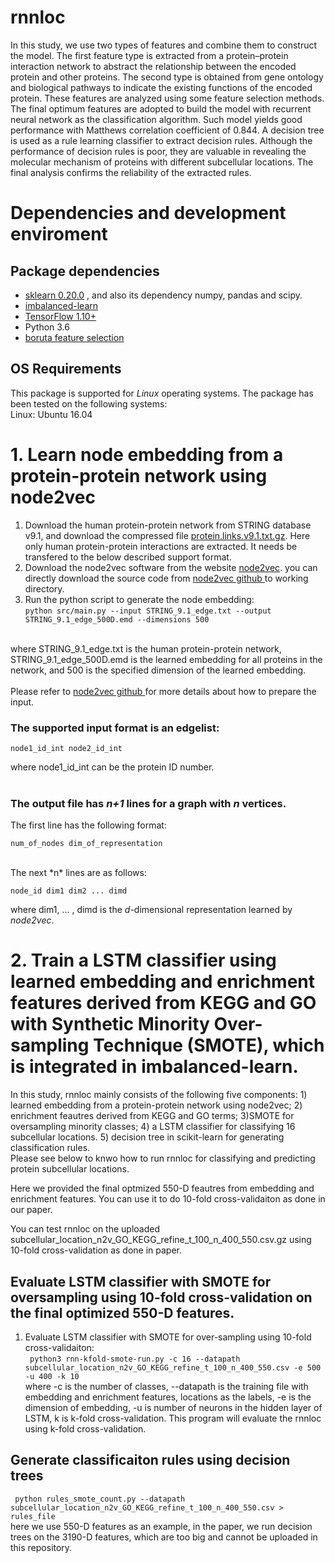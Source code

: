 # rnnloc
In this study, we use two types of features and combine them to construct the model. The first feature type is extracted from a protein–protein interaction network to abstract the relationship between the encoded protein and other proteins. The second type is obtained from gene ontology and biological pathways to indicate the existing functions of the encoded protein. These features are analyzed using some feature selection methods. The final optimum features are adopted to build the model with recurrent neural network as the classification algorithm. Such model yields good performance with Matthews correlation coefficient of 0.844. A decision tree is used as a rule learning classifier to extract decision rules. Although the performance of decision rules is poor, they are valuable in revealing the molecular mechanism of proteins with different subcellular locations. The final analysis confirms the reliability of the extracted rules.

# Dependencies and development enviroment

## Package dependencies
  * <a href=https://github.com/scikit-learn/scikit-learn>sklearn 0.20.0</a> , and also its dependency numpy, pandas and scipy. <br>
  * <a href=https://github.com/scikit-learn-contrib/imbalanced-learn>imbalanced-learn</a> <br>
  * <a href=https://www.tensorflow.org/> TensorFlow 1.10+ </a> <br>
  * Python 3.6 <br>
  * <a href=https://github.com/scikit-learn-contrib/boruta_py>boruta feature selection</a> <br>
  
## OS Requirements
This package is supported for *Linux* operating systems. The package has been tested on the following systems: <br>
Linux: Ubuntu 16.04  <br>
  
# 1. Learn node embedding from a protein-protein network using node2vec
1. Download the human protein-protein network from STRING database v9.1, and download the compressed file <a href="http://string91.embl.de/newstring_cgi/show_download_page.pl?UserId=wOOpKXCrcQGf&sessionId=fcg4u2oXFFYd">protein.links.v9.1.txt.gz</a>. Here only human protein-protein interactions are extracted. It needs be transfered to the below described support format. <br>
2. Download the node2vec software from the website <a href="https://snap.stanford.edu/node2vec/">node2vec</a>. you can directly download the source code from <a href="https://github.com/aditya-grover/node2vec">node2vec github </a> to working directory. <br>
3. Run the python script to generate the node embedding: <br>
```python src/main.py --input STRING_9.1_edge.txt --output STRING_9.1_edge_500D.emd --dimensions 500```
<br>
where STRING_9.1_edge.txt is the human protein-protein network, STRING_9.1_edge_500D.emd is the learned embedding for all proteins in the network, and 500 is the specified dimension of the learned embedding. <br>
<br>
Please refer to <a href="https://github.com/aditya-grover/node2vec">node2vec github </a> for more details about how to prepare the input.<br>

### The supported input format is an edgelist: <br>
	node1_id_int node2_id_int
where node1_id_int can be the protein ID number. <br>
<br>
### The output file has *n+1* lines for a graph with *n* vertices.  <br>
The first line has the following format: <br>

	num_of_nodes dim_of_representation

<br>
The next *n* lines are as follows: <br>
	
	node_id dim1 dim2 ... dimd

where dim1, ... , dimd is the *d*-dimensional representation learned by *node2vec*. <br>


# 2. Train a LSTM classifier using learned embedding and enrichment features derived from KEGG and GO with Synthetic Minority Over-sampling Technique (SMOTE), which is integrated in imbalanced-learn.

In this study, rnnloc mainly consists of the following five components: 1) learned embedding from a protein-protein network using node2vec; 
2) enrichment feautres derived from KEGG and GO terms; 3)SMOTE for oversampling minority classes; 4) a LSTM classifier for classifying 16 subcellular locations. 
5) decision tree in scikit-learn for generating classification rules. <br>
Please see below to knwo how to run rnnloc for classifying and predicting protein subcellular locations.<br>

Here we provided the final optmized 550-D feautres from embedding and enrichment features. You can use it to do 10-fold cross-validaiton as done in our paper.

You can test rnnloc on the uploaded subcellular_location_n2v_GO_KEGG_refine_t_100_n_400_550.csv.gz using 10-fold cross-validation as done in paper. <br>

## Evaluate LSTM classifier with SMOTE for oversampling using 10-fold cross-validation on the final optimized 550-D features.
1. Evaluate LSTM classifier with SMOTE for over-sampling using 10-fold cross-validaiton:<br>
``` python3 rnn-kfold-smote-run.py -c 16 --datapath subcellular_location_n2v_GO_KEGG_refine_t_100_n_400_550.csv -e 500 -u 400 -k 10``` <br>
where -c is the number of classes, --datapath is the training file with embedding and enrichment features, locations as the labels, -e is the dimension of embedding, -u is number of neurons in the hidden layer of LSTM, k is k-fold cross-validation. This program will evaluate the rnnloc using k-fold cross-validation. <br>

##  Generate classificaiton rules using decision trees
``` python rules_smote_count.py --datapath subcellular_location_n2v_GO_KEGG_refine_t_100_n_400_550.csv > rules_file``` <br>
here we use 550-D features as an example, in the paper, we run decision trees on the 3190-D features, which are too big and cannot be uploaded in this repository.
